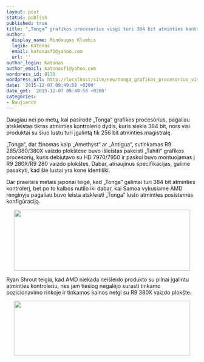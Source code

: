 ```yaml
---
layout: post
status: publish
published: true
title: "„Tonga“ grafikos procesorius visgi turi 384 bit atminties kontrolerį"
author:
  display_name: Mindaugas Klumbis
  login: Katonas
  email: katonasf1@yahoo.com
  url: ''
author_login: Katonas
author_email: katonasf1@yahoo.com
wordpress_id: 9130
wordpress_url: http://localhost/site/new/tonga_grafikos_procesorius_visgi_turi_384_bit_atminties_kontroleri/
date: '2015-12-07 09:49:58 +0200'
date_gmt: '2015-12-07 09:49:58 +0200'
categories:
- Naujienos
---
```

<p>
	Daugiau nei po metų, kai pasirodė &bdquo;Tonga&ldquo; grafikos procesorius, pagaliau atskleistas tikras atminties kontrolerio dydis, kuris siekia 384 bit, nors visi produktai su &scaron;iuo lustu turi įgalintą tik 256 bit atminties magistralę.</p>
<p>
	&bdquo;Tonga&ldquo;, dar žinomas kaip &bdquo;Amethyst&ldquo; ar &bdquo;Antigua&ldquo;, sutinkamas R9 285/380/380X vaizdo plok&scaron;tėse buvo i&scaron;leistas pakeisti &bdquo;Tahiti&ldquo; grafikos procesorių, kuris debiutavo su HD 7970/7950 ir paskui buvo montuojamas į R9 280X/R9 280 vaizdo plok&scaron;tes. Dabar, atnaujinus specifikacijas, galime pasakyti, kad &scaron;ie lustai yra kone identi&scaron;ki.</p>
<p>
	Dar praeitais metais japonai teigė, kad &bdquo;Tonga&ldquo; galimai turi 384 bit atminties kontrolerį, bet po to kalbos nutilo iki dabar, kai Samoa vykusiame AMD renginyje pagaliau buvo leista atskleisti &bdquo;Tonga&ldquo; lusto atminties posistemės konfigūraciją.</p>
<p style="text-align: center;">
	<a href="http://technews.lt/userfiles/Tweet Tonga 384bit.PNG"><img alt="" src="http://technews.lt/userfiles/Tweet Tonga 384bit.PNG" style="width: 464px; height: 161px;" /></a></p>
<p>
	Ryan Shrout teigia, kad AMD niekada nei&scaron;leido produkto su pilnai įgalintu atminties kontroleriu, nes jam tiesiog negalėjo surasti tinkamo pozicionavimo rinkoje ir tinkamos kainos netgi su R9 380X vaizdo plok&scaron;te.</p>
<p style="text-align: center;">
	<a href="http://technews.lt/userfiles/tonga vs tahiti.PNG"><img alt="" src="http://technews.lt/userfiles/tonga vs tahiti.PNG" style="width: 464px; height: 144px;" /></a></p>
